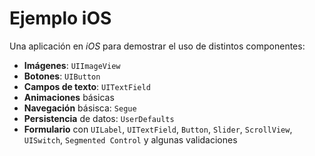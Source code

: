 # Ejemplo iOS
Una aplicación en *iOS* para demostrar el uso de distintos componentes: 
- **Imágenes**: `UIImageView`
- **Botones**: `UIButton`
- **Campos de texto**: `UITextField`
- **Animaciones** básicas
- **Navegación** básisca: `Segue`
- **Persistencia** de datos: `UserDefaults`
- **Formulario** con `UILabel`, `UITextField`, `Button`, `Slider`, `ScrollView`, `UISwitch`, `Segmented Control` y algunas validaciones
